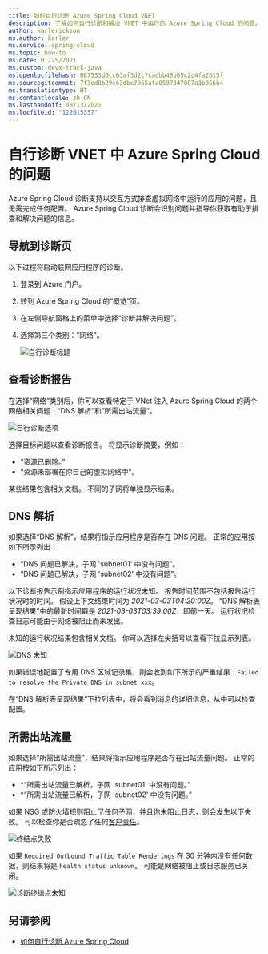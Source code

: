 ```yaml
---
title: 如何自行诊断 Azure Spring Cloud VNET
description: 了解如何自行诊断和解决 VNET 中运行的 Azure Spring Cloud 的问题。
author: karlerickson
ms.author: karler
ms.service: spring-cloud
ms.topic: how-to
ms.date: 01/25/2021
ms.custom: devx-track-java
ms.openlocfilehash: 087533d0cc63af3d2c7cadbb45b65c2c4fa2615f
ms.sourcegitcommit: 7f3ed8b29e63dbe7065afa8597347887a3b866b4
ms.translationtype: HT
ms.contentlocale: zh-CN
ms.lasthandoff: 08/13/2021
ms.locfileid: "122015357"
---
```

# <a name="self-diagnose-running-azure-spring-cloud-in-vnet"></a>自行诊断 VNET 中 Azure Spring Cloud 的问题
Azure Spring Cloud 诊断支持以交互方式排查虚拟网络中运行的应用的问题，且无需完成任何配置。 Azure Spring Cloud 诊断会识别问题并指导你获取有助于排查和解决问题的信息。

## <a name="navigate-to-the-diagnostics-page"></a>导航到诊断页
以下过程将启动联网应用程序的诊断。
1. 登录到 Azure 门户。
1. 转到 Azure Spring Cloud 的“概览”页。
1. 在左侧导航窗格上的菜单中选择“诊断并解决问题”。
1. 选择第三个类别：“网络”。

   ![自行诊断标题](media/spring-cloud-self-diagnose-vnet/self-diagostic-title.png)

## <a name="view-a-diagnostic-report"></a>查看诊断报告

在选择“网络”类别后，你可以查看特定于 VNet 注入 Azure Spring Cloud 的两个网络相关问题：“DNS 解析”和“所需出站流量”。  

   ![自行诊断选项](media/spring-cloud-self-diagnose-vnet/self-diagostic-dns-req-outbound-options.png)

选择目标问题以查看诊断报告。 将显示诊断摘要，例如：

* “资源已删除。”
* “资源未部署在你自己的虚拟网络中”。

某些结果包含相关文档。 不同的子网将单独显示结果。

## <a name="dns-resolution"></a>DNS 解析

如果选择“DNS 解析”，结果将指示应用程序是否存在 DNS 问题。  正常的应用按如下所示列出：

* “DNS 问题已解决，子网 'subnet01' 中没有问题”。
* “DNS 问题已解决，子网 'subnet02' 中没有问题”。

以下诊断报告示例指示应用程序的运行状况未知。 报告时间范围不包括报告运行状况时的时间。  假设上下文结束时间为 *2021-03-03T04:20:00Z*。 “DNS 解析表呈现结果”中的最新时间戳是 *2021-03-03T03:39:00Z*，即前一天。 运行状况检查日志可能由于网络被阻止而未发出。

未知的运行状况结果包含相关文档。  你可以选择左尖括号以查看下拉显示列表。

![DNS 未知](media/spring-cloud-self-diagnose-vnet/self-diagostic-dns-unknown.png)

如果错误地配置了专用 DNS 区域记录集，则会收到如下所示的严重结果：`Failed to resolve the Private DNS in subnet xxx`。

在“DNS 解析表呈现结果”下拉列表中，将会看到消息的详细信息，从中可以检查配置。

## <a name="required-outbound-traffic"></a>所需出站流量

如果选择“所需出站流量”，结果将指示应用程序是否存在出站流量问题。  正常的应用按如下所示列出：

* *“所需出站流量已解析，子网 'subnet01' 中没有问题。”
* *“所需出站流量已解析，子网 'subnet02' 中没有问题。”

如果 NSG 或防火墙规则阻止了任何子网，并且你未阻止日志，则会发生以下失败。 可以检查你是否疏忽了任何[客户责任](./vnet-customer-responsibilities.md)。

![终结点失败](media/spring-cloud-self-diagnose-vnet/self-diagostic-endpoint-failed.png)

如果 `Required Outbound Traffic Table Renderings` 在 30 分钟内没有任何数据，则结果将是 `health status unknown`。
可能是网络被阻止或日志服务已关闭。

![诊断终结点未知](media/spring-cloud-self-diagnose-vnet/self-diagostic-endpoint-unknown.png)

## <a name="see-also"></a>另请参阅

* [如何自行诊断 Azure Spring Cloud](./how-to-self-diagnose-solve.md)
